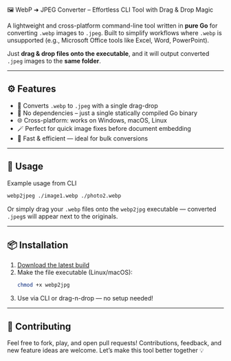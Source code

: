 🖼️ WebP ➜ JPEG Converter – Effortless CLI Tool with Drag & Drop Magic

A lightweight and cross-platform command-line tool written in **pure Go** for converting `.webp` images to `.jpeg`. Built to simplify workflows where `.webp` is unsupported (e.g., Microsoft Office tools like Excel, Word, PowerPoint).

Just **drag & drop files onto the executable**, and it will output converted `.jpeg` images to the **same folder**.

---

## ⚙️ Features

- 🔄 Converts `.webp` to `.jpeg` with a single drag-drop
- 🧼 No dependencies – just a single statically compiled Go binary
- 🌐 Cross-platform: works on Windows, macOS, Linux
- 🪄 Perfect for quick image fixes before document embedding
- 🚀 Fast & efficient — ideal for bulk conversions

---

## 🔧 Usage

Example usage from CLI
```bash
webp2jpeg ./image1.webp ./photo2.webp
```

Or simply drag your `.webp` files onto the `webp2jpg` executable — converted `.jpeg`s will appear next to the originals.

---

## 📦 Installation

1. [Download the latest build](https://github.com/Markf349g/webp2jpg/releases)
2. Make the file executable (Linux/macOS):  
   ```bash
   chmod +x webp2jpg
   ```
3. Use via CLI or drag-n-drop — no setup needed!

---



## 🤝 Contributing

Feel free to fork, play, and open pull requests! Contributions, feedback, and new feature ideas are welcome. Let’s make this tool better together 💡
